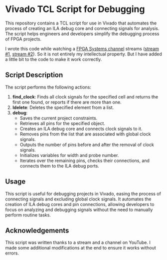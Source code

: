 # Vivado TCL Script for Debugging

This repository contains a TCL script for use in Vivado that automates the process of creating an ILA debug core and connecting signals for analysis. The script helps engineers and developers simplify the debugging process of FPGA projects.

I wrote this code while watching a [FPGA Systems channel](https://www.youtube.com/@FPGASystems) streams ([stream #1](https://www.youtube.com/watch?v=EyPCXczw2OY), [stream #2](https://www.youtube.com/watch?v=gyCjjfiSfrQ)). So it is not entirely my intellectual property. But I have added a little bit to the code to make it work correctly. 

## Script Description

The script performs the following actions:
1. **find_clock**: Finds all clock signals for the specified cell and returns the first one found, or reports if there are more than one.
2. **ldelete**: Deletes the specified element from a list.
3. **debug**: 
   - Saves the current project constraints.
   - Retrieves all pins for the specified object.
   - Creates an ILA debug core and connects clock signals to it.
   - Removes pins from the list that are associated with global clock signals.
   - Outputs the number of pins before and after the removal of clock signals.
   - Initializes variables for width and probe number.
   - Iterates over the remaining pins, checks their connections, and connects them to the ILA debug ports.

## Usage

This script is useful for debugging projects in Vivado, easing the process of connecting signals and excluding global clock signals. It automates the creation of ILA debug cores and pin connections, allowing developers to focus on analyzing and debugging signals without the need to manually perform routine tasks.

## Acknowledgements

This script was written thanks to a stream and a channel on YouTube. I made some additional modifications at the end to ensure it works without errors.